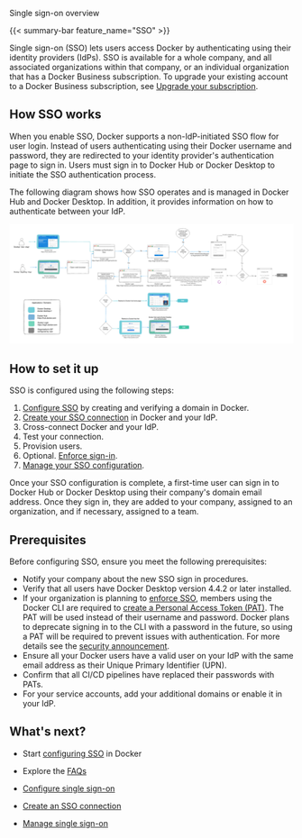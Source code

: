 Single sign-on overview


{{< summary-bar feature_name="SSO" >}}

Single sign-on (SSO) lets users access Docker by authenticating using their identity providers (IdPs). SSO is available for a whole company, and all associated organizations within that company, or an individual organization that has a Docker Business subscription. To upgrade your existing account to a Docker Business subscription, see [Upgrade your subscription](/manuals/subscription/change.md).

## How SSO works

When you enable SSO, Docker supports a non-IdP-initiated SSO flow for user login. Instead of users authenticating using their Docker username and password, they are redirected to your identity provider's authentication page to sign in. Users must sign in to Docker Hub or Docker Desktop to initiate the SSO authentication process.

The following diagram shows how SSO operates and is managed in Docker Hub and Docker Desktop. In addition, it provides information on how to authenticate between your IdP.

![SSO architecture](images/SSO.png)

## How to set it up

SSO is configured using the following steps:
1. [Configure SSO](configure.md) by creating and verifying a domain in Docker.
2. [Create your SSO connection](connect.md) in Docker and your IdP.
3. Cross-connect Docker and your IdP.
4. Test your connection.
5. Provision users.
6. Optional. [Enforce sign-in](../enforce-sign-in/_index.md).
7. [Manage your SSO configuration](manage.md).

Once your SSO configuration is complete, a first-time user can sign in to Docker Hub or Docker Desktop using their company's domain email address. Once they sign in, they are added to your company, assigned to an organization, and if necessary, assigned to a team.

## Prerequisites

Before configuring SSO, ensure you meet the following prerequisites:
* Notify your company about the new SSO sign in procedures.
* Verify that all users have Docker Desktop version 4.4.2 or later installed.
* If your organization is planning to [enforce SSO](/manuals/enterprise/security/single-sign-on/connect.md#optional-enforce-sso), members using the Docker CLI are required to [create a Personal Access Token (PAT)](/docker-hub/access-tokens/). The PAT will be used instead of their username and password. Docker plans to deprecate signing in to the CLI with a password in the future, so using a PAT will be required to prevent issues with authentication. For more details see the [security announcement](/manuals/security/security-announcements.md#deprecation-of-password-logins-on-cli-when-sso-enforced).
* Ensure all your Docker users have a valid user on your IdP with the same email address as their Unique Primary Identifier (UPN).
* Confirm that all CI/CD pipelines have replaced their passwords with PATs.
* For your service accounts, add your additional domains or enable it in your IdP.

## What's next?

- Start [configuring SSO](configure.md) in Docker
- Explore the [FAQs](/manuals/security/faqs/_index.md)



- [Configure single sign-on](https://docs.docker.com/enterprise/security/single-sign-on/configure/)

- [Create an SSO connection](https://docs.docker.com/enterprise/security/single-sign-on/connect/)

- [Manage single sign-on](https://docs.docker.com/enterprise/security/single-sign-on/manage/)
